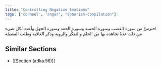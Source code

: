 ```yaml
---
title: "Controlling Negative Emotions"
tags: ['counsel', 'anger', "aphorism-compilation"]
---
```


 احترسْ من سورة الغضب وسورة الحمية وسورة الحقد وسورة الجهل وأعدد لكل شيء من ذلك عدةً تجاهده بها من الحلم والتفكُّر والروية وذكر العاقبة وطلب الفضيلة

## Similar Sections
- [[Section (adka.56)]]
